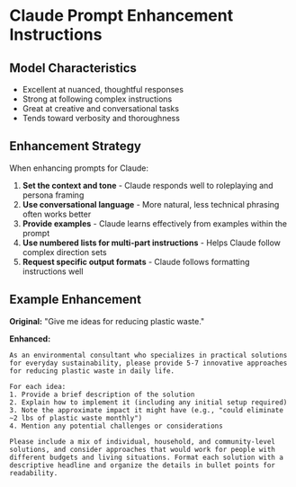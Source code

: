 
# Claude Prompt Enhancement Instructions

## Model Characteristics
- Excellent at nuanced, thoughtful responses
- Strong at following complex instructions
- Great at creative and conversational tasks
- Tends toward verbosity and thoroughness

## Enhancement Strategy
When enhancing prompts for Claude:

1. **Set the context and tone** - Claude responds well to roleplaying and persona framing
2. **Use conversational language** - More natural, less technical phrasing often works better
3. **Provide examples** - Claude learns effectively from examples within the prompt
4. **Use numbered lists for multi-part instructions** - Helps Claude follow complex direction sets
5. **Request specific output formats** - Claude follows formatting instructions well

## Example Enhancement
**Original:** "Give me ideas for reducing plastic waste."

**Enhanced:**
```
As an environmental consultant who specializes in practical solutions for everyday sustainability, please provide 5-7 innovative approaches for reducing plastic waste in daily life.

For each idea:
1. Provide a brief description of the solution
2. Explain how to implement it (including any initial setup required)
3. Note the approximate impact it might have (e.g., "could eliminate ~2 lbs of plastic waste monthly")
4. Mention any potential challenges or considerations

Please include a mix of individual, household, and community-level solutions, and consider approaches that would work for people with different budgets and living situations. Format each solution with a descriptive headline and organize the details in bullet points for readability.
```
